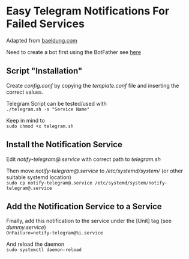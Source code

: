 # Easy Telegram Notifications For Failed Services
Adapted from [baeldung.com](https://www.baeldung.com/linux/systemd-service-fail-notification)

Need to create a bot first using the BotFather see [here](https://core.telegram.org/bots/features#botfather)

## Script "Installation"
Create *config.conf* by copying the *template.conf* file and inserting the correct values.

Telegram Script can be tested/used with \
`./telegram.sh -s "Service Name"`

Keep in mind to \
`sudo chmod +x telegram.sh`

## Install the Notification Service

Edit *notify-telegram@.service* with correct path to *telegram.sh*

Then move *notify-telegram@.service* to */etc/systemd/system/* (or other suitable systemd location) \
`sudo cp notify-telegram@.service /etc/systemd/system/notify-telegram@.service`

## Add the Notification Service to a Service

Finally, add this notification to the service under the [Unit] tag (see *dummy.service*) \
`OnFailure=notify-telegram@%i.service`

And reload the daemon \
`sudo systemctl daemon-reload`
